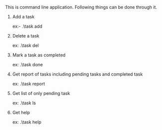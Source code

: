 This is command line application. Following things can be done through it.

1. Add a task

   ex:- .\task add <priority of task> <name of task>

2. Delete a task
   
   ex: .\task del <task number>

3. Mark a task as completed
   
   ex: .\task done <task number>

4. Get report of tasks including pending tasks and completed task
   
   ex: .\task report

5. Get list of only pending task
   
   ex: .\task ls

6. Get help
   
   ex: .\task help
